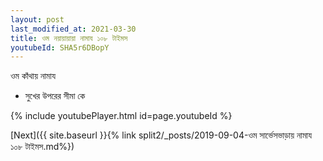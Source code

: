 ```yaml
---
layout: post
last_modified_at: 2021-03-30
title: ওম নয়ায়ায়ায়া নামায ১০৮ টাইমস
youtubeId: SHA5r6DBopY
---
```

 
 
 ওম কাঁথায় নামায  
 
 -  সুখের উপরের সীমা কে 
 
  
 
  
 
 
 
 
 
 


{% include youtubePlayer.html id=page.youtubeId %}
 
[Next]({{ site.baseurl }}{% link  split2/_posts/2019-09-04-ওম সার্ভেসভাড়ায় নামায ১০৮ টাইমস.md%})
 
